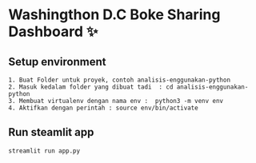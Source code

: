 # Washingthon D.C Boke Sharing Dashboard ✨

## Setup environment

```
1. Buat Folder untuk proyek, contoh analisis-enggunakan-python
2. Masuk kedalam folder yang dibuat tadi  : cd analisis-enggunakan-python
3. Membuat virtualenv dengan nama env :  python3 -m venv env
4. Aktifkan dengan perintah : source env/bin/activate
```

## Run steamlit app

```
streamlit run app.py
```

